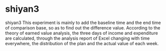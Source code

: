 # shiyan3
shiyan3
This experiment is mainly to add the baseline time and the end time of comparison base, so as to find out the difference value.            According to the theory of earned value analysis, the three days of income and expenditure are calculated, through the analysis report of Excel changing with time everywhere, the distribution of the plan and the actual value of each week.
